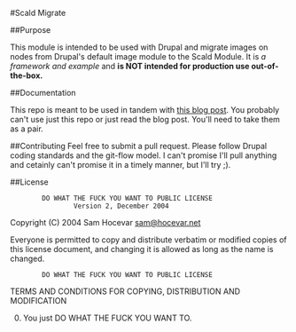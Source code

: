 #Scald Migrate

##Purpose

This module is intended to be used with Drupal and migrate images on nodes from Drupal's default image module to the Scald Module. It is *a framework and example* and **is NOT intended for production use out-of-the-box.**

##Documentation

This repo is meant to be used in tandem with [this blog post](www.elevartedthird.com). You probably can't use just this repo or just read the blog post. You'll need to take them as a pair.

##Contributing
Feel free to submit a pull request. Please follow Drupal coding standards and the git-flow model. I can't promise I'll pull anything and cetainly can't promise it in a timely manner, but I'll try ;).

##License



            DO WHAT THE FUCK YOU WANT TO PUBLIC LICENSE
                    Version 2, December 2004

 Copyright (C) 2004 Sam Hocevar <sam@hocevar.net>

 Everyone is permitted to copy and distribute verbatim or modified
 copies of this license document, and changing it is allowed as long
 as the name is changed.

            DO WHAT THE FUCK YOU WANT TO PUBLIC LICENSE
   TERMS AND CONDITIONS FOR COPYING, DISTRIBUTION AND MODIFICATION

  0. You just DO WHAT THE FUCK YOU WANT TO.
